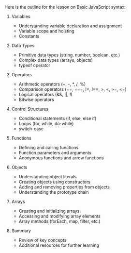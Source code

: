 <div class="markdown prose w-full break-words dark:prose-invert dark"><p>Here is the outline for the lesson on Basic JavaScript syntax:</p><ol><li><p>Variables</p><ul><li>Understanding variable declaration and assignment</li><li>Variable scope and hoisting</li><li>Constants</li></ul></li><li><p>Data Types</p><ul><li>Primitive data types (string, number, boolean, etc.)</li><li>Complex data types (arrays, objects)</li><li>typeof operator</li></ul></li><li><p>Operators</p><ul><li>Arithmetic operators (+, -, *, /, %)</li><li>Comparison operators (==, ===, !=, !==, &gt;, &lt;, &gt;=, &lt;=)</li><li>Logical operators (&amp;&amp;, ||, !)</li><li>Bitwise operators</li></ul></li><li><p>Control Structures</p><ul><li>Conditional statements (if, else, else if)</li><li>Loops (for, while, do-while)</li><li>switch-case</li></ul></li><li><p>Functions</p><ul><li>Defining and calling functions</li><li>Function parameters and arguments</li><li>Anonymous functions and arrow functions</li></ul></li><li><p>Objects</p><ul><li>Understanding object literals</li><li>Creating objects using constructors</li><li>Adding and removing properties from objects</li><li>Understanding the prototype chain</li></ul></li><li><p>Arrays</p><ul><li>Creating and initializing arrays</li><li>Accessing and modifying array elements</li><li>Array methods (forEach, map, filter, etc.)</li></ul></li><li><p>Summary</p><ul><li>Review of key concepts</li><li>Additional resources for further learning</li></ul></li></ol></div>
